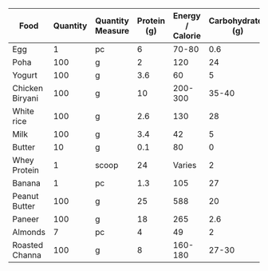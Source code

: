 | Food | Quantity | Quantity Measure | Protein (g) | Energy / Calorie | Carbohydrates (g) | Fats (g) | Sugar (g) | Calcium (mg) | Fiber (g) |
| --- | --- | --- | --- | --- | --- | --- | --- | --- | --- |
| Egg | 1 | pc | 6 | 70-80 | 0.6 | 5 | 0.6 | 28.5 | 0 |
| Poha | 100 | g | 2 | 120 | 24 | 0.1 | 0 | 0 | 0.5 |
| Yogurt | 100 | g | 3.6 | 60 | 5 | 3 | 4.52 | 149.5 | 0 |
| Chicken Biryani | 100 | g | 10 | 200-300 | 35-40 | 15-20 | 0 | 0 | 1 |
| White rice | 100 | g | 2.6 | 130 | 28 | 0.3 | 0 | 10 | 0.4 |
| Milk | 100 | g | 3.4 | 42 | 5 | 1 | 5 | 125 | 0 |
| Butter | 10 | g | 0.1 | 80 | 0 | 9 | 0 | 0 | 0 |
| Whey Protein | 1 | scoop | 24 | Varies | 2 | 1 | 1 | Varies | Varies |
| Banana | 1 | pc | 1.3 | 105 | 27 | 0.4 | 14 | 6 | 3.1 |
| Peanut Butter | 100 | g | 25 | 588 | 20 | 50 | 10 | 50 | 6 |
| Paneer | 100 | g | 18 | 265 | 2.6 | 21 | 2.6 | 481 | 0 |
| Almonds | 7 | pc | 4 | 49 | 2 | 4 | 0.7 | 35 | 1.5 |
| Roasted Channa | 100 | g | 8 | 160-180 | 27-30 | 2-3 | 6-8 | 0 | 7 |

